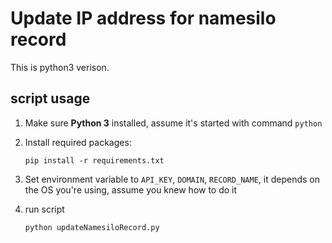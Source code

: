 # Update IP address for namesilo record

This is python3 verison.

## script usage

1. Make sure **Python 3** installed, assume it's started with command `python`
1. Install required packages:

    `pip install -r requirements.txt`

1. Set environment variable to `API_KEY`, `DOMAIN`, `RECORD_NAME`, it depends on the OS you're using, assume you knew how to do it
1. run script

    `python updateNamesiloRecord.py`